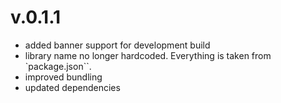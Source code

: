 # v.0.1.1

- added banner support for development build
- library name no longer hardcoded. Everything is taken from `package.json``.
- improved bundling
- updated dependencies